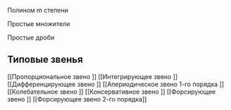 
Полином m степени


Простые множители

Простые дроби


## Типовые звенья 

[[Пропорциональное звено ]]
[[Интегрирующее звено ]]
[[Дифференцирующее звено ]]
[[Апериодическое звено 1-го порядка ]]
[[Колебательное звено ]]
[[Консервативное звено ]]
[[Форсирующее звено ]]
[[Форсирующее звено 2-го порядка]]